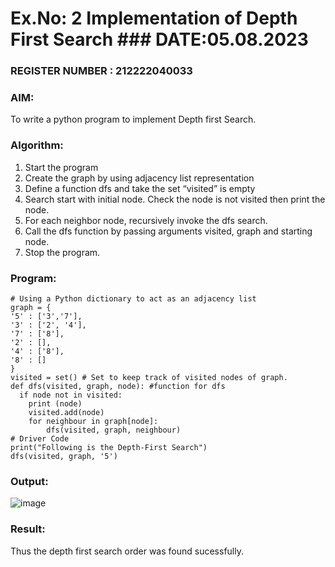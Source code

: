 # Ex.No: 2  Implementation of Depth First Search                                                ### DATE:05.08.2023                          
### REGISTER NUMBER : 212222040033
### AIM: 
To write a python program to implement Depth first Search. 
### Algorithm:
1. Start the program
2. Create the graph by using adjacency list representation
3. Define a function dfs and take the set “visited” is empty 
4. Search start with initial node. Check the node is not visited then print the node.
5. For each neighbor node, recursively invoke the dfs search.
6. Call the dfs function by passing arguments visited, graph and starting node.
7. Stop the program.
### Program:
```
# Using a Python dictionary to act as an adjacency list
graph = {
'5' : ['3','7'],
'3' : ['2', '4'],
'7' : ['8'],
'2' : [],
'4' : ['8'],
'8' : []
}
visited = set() # Set to keep track of visited nodes of graph.
def dfs(visited, graph, node): #function for dfs
  if node not in visited:
    print (node)
    visited.add(node)
    for neighbour in graph[node]:
        dfs(visited, graph, neighbour)
# Driver Code
print("Following is the Depth-First Search")
dfs(visited, graph, '5')
```
### Output:

![image](https://github.com/DhanalakshmiCSE/AI_Lab_2023-24/assets/119477832/15c6b1b2-25a4-4e73-98a1-c0606ed90bad)


### Result:
Thus the depth first search order was found sucessfully.
